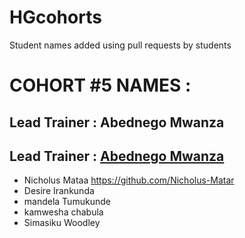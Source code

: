 # HGcohorts
Student names added using pull requests by students

# COHORT #5 NAMES :
## Lead Trainer : Abednego Mwanza
## Lead Trainer : [Abednego Mwanza](https://github.com/AbednegoTM)
- Nicholus Mataa https://github.com/Nicholus-Matar
- Desire Irankunda
- mandela Tumukunde
- kamwesha chabula
- Simasiku Woodley

